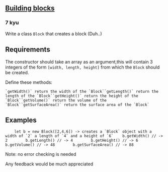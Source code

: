 <h2><a href=https://www.codewars.com/kata/55b75fcf67e558d3750000a3/train/javascript target="_blank">Building blocks</a></h2><h3>7 kyu</h3><p>Write a class <code>Block</code> that creates a block (Duh..)</p><h2 id="requirements">Requirements</h2><p>The constructor should take an array as an argument,this will contain 3 integers of the form <code>[width, length, height]</code> from which the <code>Block</code> should be created.</p><p>Define these methods:</p><pre style="display: none;"><code class="language-python">`<span class="cm-variable">get_width</span>()` <span class="cm-keyword">return</span> <span class="cm-variable">the</span> <span class="cm-variable">width</span> <span class="cm-variable">of</span> <span class="cm-variable">the</span> `<span class="cm-variable">Block</span>``<span class="cm-variable">get_length</span>()` <span class="cm-keyword">return</span> <span class="cm-variable">the</span> <span class="cm-variable">length</span> <span class="cm-variable">of</span> <span class="cm-variable">the</span> `<span class="cm-variable">Block</span>``<span class="cm-variable">get_height</span>()` <span class="cm-keyword">return</span> <span class="cm-variable">the</span> <span class="cm-variable">height</span> <span class="cm-variable">of</span> <span class="cm-variable">the</span> `<span class="cm-variable">Block</span>``<span class="cm-variable">get_volume</span>()` <span class="cm-keyword">return</span> <span class="cm-variable">the</span> <span class="cm-variable">volume</span> <span class="cm-variable">of</span> <span class="cm-variable">the</span> `<span class="cm-variable">Block</span>``<span class="cm-variable">get_surface_area</span>()` <span class="cm-keyword">return</span> <span class="cm-variable">the</span> <span class="cm-variable">surface</span> <span class="cm-variable">area</span> <span class="cm-variable">of</span> <span class="cm-variable">the</span> `<span class="cm-variable">Block</span>`</code></pre><pre style="display: none;"><code class="language-ruby"><span class="cm-string">`get_width()`</span> <span class="cm-keyword">return</span> <span class="cm-variable">the</span> <span class="cm-variable">width</span> <span class="cm-variable">of</span> <span class="cm-variable">the</span> <span class="cm-string">`Block`</span><span class="cm-string">`get_length()`</span> <span class="cm-keyword">return</span> <span class="cm-variable">the</span> <span class="cm-variable">length</span> <span class="cm-variable">of</span> <span class="cm-variable">the</span> <span class="cm-string">`Block`</span><span class="cm-string">`get_height()`</span> <span class="cm-keyword">return</span> <span class="cm-variable">the</span> <span class="cm-variable">height</span> <span class="cm-variable">of</span> <span class="cm-variable">the</span> <span class="cm-string">`Block`</span><span class="cm-string">`get_volume()`</span> <span class="cm-keyword">return</span> <span class="cm-variable">the</span> <span class="cm-variable">volume</span> <span class="cm-variable">of</span> <span class="cm-variable">the</span> <span class="cm-string">`Block`</span><span class="cm-string">`get_surface_area()`</span> <span class="cm-keyword">return</span> <span class="cm-variable">the</span> <span class="cm-variable">surface</span> <span class="cm-variable">area</span> <span class="cm-variable">of</span> <span class="cm-variable">the</span> <span class="cm-string">`Block`</span></code></pre><pre style="display: none;"><code class="language-java"><span class="cm-variable">`getWidth</span>()<span class="cm-variable">`</span> <span class="cm-keyword">return</span> <span class="cm-variable">the</span> <span class="cm-variable">width</span> <span class="cm-variable">of</span> <span class="cm-variable">the</span> <span class="cm-variable">`Block</span><span class="cm-variable">`</span><span class="cm-def">`getLength</span>()<span class="cm-variable">`</span> <span class="cm-keyword">return</span> <span class="cm-variable">the</span> <span class="cm-variable">length</span> <span class="cm-variable">of</span> <span class="cm-variable">the</span> <span class="cm-variable">`Block</span><span class="cm-variable">`</span><span class="cm-def">`getHeight</span>()<span class="cm-variable">`</span> <span class="cm-keyword">return</span> <span class="cm-variable">the</span> <span class="cm-variable">height</span> <span class="cm-variable">of</span> <span class="cm-variable">the</span> <span class="cm-variable">`Block</span><span class="cm-variable">`</span><span class="cm-def">`getVolume</span>()<span class="cm-variable">`</span> <span class="cm-keyword">return</span> <span class="cm-variable">the</span> <span class="cm-variable">volume</span> <span class="cm-variable">of</span> <span class="cm-variable">the</span> <span class="cm-variable">`Block</span><span class="cm-variable">`</span><span class="cm-def">`getSurfaceArea</span>()<span class="cm-variable">`</span> <span class="cm-keyword">return</span> <span class="cm-variable">the</span> <span class="cm-variable">surface</span> <span class="cm-variable">area</span> <span class="cm-variable">of</span> <span class="cm-variable">the</span> <span class="cm-variable">`Block</span><span class="cm-variable">`</span></code></pre><pre><code class="language-javascript"><span class="cm-string-2">`getWidth()`</span> <span class="cm-keyword">return</span> <span class="cm-variable">the</span> <span class="cm-variable">width</span> <span class="cm-variable">of</span> <span class="cm-variable">the</span> <span class="cm-string-2">`Block`</span><span class="cm-string-2">`getLength()`</span> <span class="cm-keyword">return</span> <span class="cm-variable">the</span> <span class="cm-variable">length</span> <span class="cm-variable">of</span> <span class="cm-variable">the</span> <span class="cm-string-2">`Block`</span><span class="cm-string-2">`getHeight()`</span> <span class="cm-keyword">return</span> <span class="cm-variable">the</span> <span class="cm-variable">height</span> <span class="cm-variable">of</span> <span class="cm-variable">the</span> <span class="cm-string-2">`Block`</span><span class="cm-string-2">`getVolume()`</span> <span class="cm-keyword">return</span> <span class="cm-variable">the</span> <span class="cm-variable">volume</span> <span class="cm-variable">of</span> <span class="cm-variable">the</span> <span class="cm-string-2">`Block`</span><span class="cm-string-2">`getSurfaceArea()`</span> <span class="cm-keyword">return</span> <span class="cm-variable">the</span> <span class="cm-variable">surface</span> <span class="cm-variable">area</span> <span class="cm-variable">of</span> <span class="cm-variable">the</span> <span class="cm-string-2">`Block`</span></code></pre><pre style="display: none;"><code class="language-coffeescript"><span class="cm-punctuation">`</span><span class="cm-variable">getWidth</span><span class="cm-punctuation">(</span><span class="cm-punctuation">)</span><span class="cm-punctuation">`</span> <span class="cm-keyword">return</span> <span class="cm-variable">the</span> <span class="cm-variable">width</span> <span class="cm-keyword">of</span> <span class="cm-variable">the</span> <span class="cm-punctuation">`</span><span class="cm-variable">Block</span><span class="cm-punctuation">`</span><span class="cm-punctuation">`</span><span class="cm-variable">getLength</span><span class="cm-punctuation">(</span><span class="cm-punctuation">)</span><span class="cm-punctuation">`</span> <span class="cm-keyword">return</span> <span class="cm-variable">the</span> <span class="cm-variable">length</span> <span class="cm-keyword">of</span> <span class="cm-variable">the</span> <span class="cm-punctuation">`</span><span class="cm-variable">Block</span><span class="cm-punctuation">`</span><span class="cm-punctuation">`</span><span class="cm-variable">getHeight</span><span class="cm-punctuation">(</span><span class="cm-punctuation">)</span><span class="cm-punctuation">`</span> <span class="cm-keyword">return</span> <span class="cm-variable">the</span> <span class="cm-variable">height</span> <span class="cm-keyword">of</span> <span class="cm-variable">the</span> <span class="cm-punctuation">`</span><span class="cm-variable">Block</span><span class="cm-punctuation">`</span><span class="cm-punctuation">`</span><span class="cm-variable">getVolume</span><span class="cm-punctuation">(</span><span class="cm-punctuation">)</span><span class="cm-punctuation">`</span> <span class="cm-keyword">return</span> <span class="cm-variable">the</span> <span class="cm-variable">volume</span> <span class="cm-keyword">of</span> <span class="cm-variable">the</span> <span class="cm-punctuation">`</span><span class="cm-variable">Block</span><span class="cm-punctuation">`</span><span class="cm-punctuation">`</span><span class="cm-variable">getSurfaceArea</span><span class="cm-punctuation">(</span><span class="cm-punctuation">)</span><span class="cm-punctuation">`</span> <span class="cm-keyword">return</span> <span class="cm-variable">the</span> <span class="cm-variable">surface</span> <span class="cm-variable">area</span> <span class="cm-keyword">of</span> <span class="cm-variable">the</span> <span class="cm-punctuation">`</span><span class="cm-variable">Block</span><span class="cm-punctuation">`</span></code></pre><pre style="display: none;"><code class="language-haskell">`<span class="cm-variable">getWidth</span>()` <span class="cm-builtin">return</span> <span class="cm-variable">the</span> <span class="cm-variable">width</span> <span class="cm-keyword">of</span> <span class="cm-variable">the</span> `<span class="cm-variable-2">Block</span>``<span class="cm-variable">getLength</span>()` <span class="cm-builtin">return</span> <span class="cm-variable">the</span> <span class="cm-builtin">length</span> <span class="cm-keyword">of</span> <span class="cm-variable">the</span> `<span class="cm-variable-2">Block</span>``<span class="cm-variable">getHeight</span>()` <span class="cm-builtin">return</span> <span class="cm-variable">the</span> <span class="cm-variable">height</span> <span class="cm-keyword">of</span> <span class="cm-variable">the</span> `<span class="cm-variable-2">Block</span>``<span class="cm-variable">getVolume</span>()` <span class="cm-builtin">return</span> <span class="cm-variable">the</span> <span class="cm-variable">volume</span> <span class="cm-keyword">of</span> <span class="cm-variable">the</span> `<span class="cm-variable-2">Block</span>``<span class="cm-variable">getSurfaceArea</span>()` <span class="cm-builtin">return</span> <span class="cm-variable">the</span> <span class="cm-variable">surface</span> <span class="cm-variable">area</span> <span class="cm-keyword">of</span> <span class="cm-variable">the</span> `<span class="cm-variable-2">Block</span>`</code></pre><pre style="display: none;"><code class="language-csharp"><span class="cm-variable">`GetWidth</span>()<span class="cm-variable">`</span> <span class="cm-keyword">return</span> <span class="cm-variable">the</span> <span class="cm-variable">width</span> <span class="cm-variable">of</span> <span class="cm-variable">the</span> <span class="cm-variable">`Block</span><span class="cm-variable">`</span><span class="cm-def">`GetLength</span>()<span class="cm-variable">`</span> <span class="cm-keyword">return</span> <span class="cm-variable">the</span> <span class="cm-variable">length</span> <span class="cm-variable">of</span> <span class="cm-variable">the</span> <span class="cm-variable">`Block</span><span class="cm-variable">`</span><span class="cm-def">`GetHeight</span>()<span class="cm-variable">`</span> <span class="cm-keyword">return</span> <span class="cm-variable">the</span> <span class="cm-variable">height</span> <span class="cm-variable">of</span> <span class="cm-variable">the</span> <span class="cm-variable">`Block</span><span class="cm-variable">`</span><span class="cm-def">`GetVolume</span>()<span class="cm-variable">`</span> <span class="cm-keyword">return</span> <span class="cm-variable">the</span> <span class="cm-variable">volume</span> <span class="cm-variable">of</span> <span class="cm-variable">the</span> <span class="cm-variable">`Block</span><span class="cm-variable">`</span><span class="cm-def">`GetSurfaceArea</span>()<span class="cm-variable">`</span> <span class="cm-keyword">return</span> <span class="cm-variable">the</span> <span class="cm-variable">surface</span> <span class="cm-variable">area</span> <span class="cm-variable">of</span> <span class="cm-variable">the</span> <span class="cm-variable">`Block</span><span class="cm-variable">`</span></code></pre><pre style="display: none;"><code class="language-rust"><span class="cm-variable">new</span> <span class="cm-operator">-&gt;</span> <span class="cm-variable">initialize</span> <span class="cm-variable">the</span> `<span class="cm-variable">Block</span>` <span class="cm-variable">from</span> <span class="cm-variable">the</span> <span class="cm-variable">provided</span> <span class="cm-variable">array</span> <span class="cm-variable">of</span> <span class="cm-atom">u32</span><span class="cm-comment">// all the methods must return a u32</span><span class="cm-variable">get_width</span>() <span class="cm-operator">-&gt;</span> <span class="cm-variable">width</span> <span class="cm-variable">of</span> <span class="cm-variable">the</span> `<span class="cm-variable">Block</span>`<span class="cm-variable">get_length</span>() <span class="cm-operator">-&gt;</span> <span class="cm-variable">length</span> <span class="cm-variable">of</span> <span class="cm-variable">the</span> `<span class="cm-variable">Block</span>`<span class="cm-variable">get_height</span>() <span class="cm-operator">-&gt;</span> <span class="cm-variable">height</span> <span class="cm-variable">of</span> <span class="cm-variable">the</span> `<span class="cm-variable">Block</span>`<span class="cm-variable">get_volume</span>() <span class="cm-operator">-&gt;</span> <span class="cm-variable">volume</span> <span class="cm-variable">of</span> <span class="cm-variable">the</span> `<span class="cm-variable">Block</span>`<span class="cm-variable">get_surface_area</span>() <span class="cm-operator">-&gt;</span> <span class="cm-variable">surface</span> <span class="cm-variable">area</span> <span class="cm-variable">of</span> <span class="cm-variable">the</span> `<span class="cm-variable">Block</span>`</code></pre><h2 id="examples">Examples</h2><pre style="display: none;"><code class="language-python">    <span class="cm-variable">b</span> <span class="cm-operator">=</span> <span class="cm-variable">Block</span>([<span class="cm-number">2</span>,<span class="cm-number">4</span>,<span class="cm-number">6</span>]) <span class="cm-operator">-</span><span class="cm-operator">&gt;</span> <span class="cm-variable">create</span> <span class="cm-variable">a</span> `<span class="cm-variable">Block</span>` <span class="cm-builtin">object</span> <span class="cm-keyword">with</span> <span class="cm-variable">a</span> <span class="cm-variable">width</span> <span class="cm-variable">of</span> `<span class="cm-number">2</span>` <span class="cm-variable">a</span> <span class="cm-variable">length</span> <span class="cm-variable">of</span> `<span class="cm-number">4</span>` <span class="cm-keyword">and</span> <span class="cm-variable">a</span> <span class="cm-variable">height</span> <span class="cm-variable">of</span> `<span class="cm-number">6</span>`        <span class="cm-variable">b</span>.<span class="cm-property">get_width</span>() <span class="cm-operator">-</span><span class="cm-operator">&gt;</span> <span class="cm-keyword">return</span> <span class="cm-number">2</span>        <span class="cm-variable">b</span>.<span class="cm-property">get_length</span>() <span class="cm-operator">-</span><span class="cm-operator">&gt;</span> <span class="cm-keyword">return</span> <span class="cm-number">4</span>        <span class="cm-variable">b</span>.<span class="cm-property">get_height</span>() <span class="cm-operator">-</span><span class="cm-operator">&gt;</span> <span class="cm-keyword">return</span> <span class="cm-number">6</span>        <span class="cm-variable">b</span>.<span class="cm-property">get_volume</span>() <span class="cm-operator">-</span><span class="cm-operator">&gt;</span> <span class="cm-keyword">return</span> <span class="cm-number">48</span>        <span class="cm-variable">b</span>.<span class="cm-property">get_surface_area</span>() <span class="cm-operator">-</span><span class="cm-operator">&gt;</span> <span class="cm-keyword">return</span> <span class="cm-number">88</span></code></pre><pre><code class="language-javascript">    <span class="cm-keyword">let</span> <span class="cm-def">b</span> <span class="cm-operator">=</span> <span class="cm-keyword">new</span> <span class="cm-variable">Block</span>([<span class="cm-number">2</span>,<span class="cm-number">4</span>,<span class="cm-number">6</span>]) <span class="cm-operator">-</span><span class="cm-operator">&gt;</span> <span class="cm-variable">creates</span> <span class="cm-variable">a</span> <span class="cm-string-2">`Block`</span> <span class="cm-variable">object</span> <span class="cm-keyword">with</span> <span class="cm-variable">a</span> <span class="cm-variable">width</span> <span class="cm-variable">of</span> <span class="cm-string-2">`2`</span> <span class="cm-variable">a</span> <span class="cm-variable">length</span> <span class="cm-variable">of</span> <span class="cm-string-2">`4`</span> <span class="cm-variable">and</span> <span class="cm-variable">a</span> <span class="cm-variable">height</span> <span class="cm-variable">of</span> <span class="cm-string-2">`6`</span>    <span class="cm-variable">b</span>.<span class="cm-property">getWidth</span>() <span class="cm-comment">// -&gt; 2</span>        <span class="cm-variable">b</span>.<span class="cm-property">getLength</span>() <span class="cm-comment">// -&gt; 4</span>        <span class="cm-variable">b</span>.<span class="cm-property">getHeight</span>() <span class="cm-comment">// -&gt; 6</span>        <span class="cm-variable">b</span>.<span class="cm-property">getVolume</span>() <span class="cm-comment">// -&gt; 48</span>        <span class="cm-variable">b</span>.<span class="cm-property">getSurfaceArea</span>() <span class="cm-comment">// -&gt; 88</span></code></pre><pre style="display: none;"><code class="language-coffeescript"><span class="cm-indent">    </span><span class="cm-variable">b</span> <span class="cm-punctuation">=</span> <span class="cm-keyword">new</span> <span class="cm-variable">Block</span> <span class="cm-punctuation">[</span><span class="cm-number">2</span><span class="cm-punctuation">,</span><span class="cm-number">4</span><span class="cm-punctuation">,</span><span class="cm-number">6</span><span class="cm-punctuation">]</span> <span class="cm-comment">#  creates a `Block` object with width of `2`,</span><span class="cm-indent">                          </span><span class="cm-comment">#  length of `4`, and height of `6`</span>    <span class="cm-variable">b</span><span class="cm-punctuation">.</span><span class="cm-property">getWidth</span><span class="cm-punctuation">(</span><span class="cm-punctuation">)</span>          <span class="cm-comment"># 2</span>    <span class="cm-variable">b</span><span class="cm-punctuation">.</span><span class="cm-property">getLength</span><span class="cm-punctuation">(</span><span class="cm-punctuation">)</span>         <span class="cm-comment"># 4</span>    <span class="cm-variable">b</span><span class="cm-punctuation">.</span><span class="cm-property">getHeight</span><span class="cm-punctuation">(</span><span class="cm-punctuation">)</span>         <span class="cm-comment"># 6</span>    <span class="cm-variable">b</span><span class="cm-punctuation">.</span><span class="cm-property">getVolume</span><span class="cm-punctuation">(</span><span class="cm-punctuation">)</span>         <span class="cm-comment"># 48</span>    <span class="cm-variable">b</span><span class="cm-punctuation">.</span><span class="cm-property">getSurfaceArea</span><span class="cm-punctuation">(</span><span class="cm-punctuation">)</span>    <span class="cm-comment"># 88</span></code></pre><pre style="display: none;"><code class="language-ruby">    <span class="cm-variable">b</span> <span class="cm-operator">=</span> <span class="cm-tag">Block</span><span class="cm-operator">.</span><span class="cm-property">new</span>([<span class="cm-number">2</span>,<span class="cm-number">4</span>,<span class="cm-number">6</span>]) <span class="cm-arrow">-&gt;</span> <span class="cm-variable">create</span> <span class="cm-variable">a</span> <span class="cm-string">`Block`</span> <span class="cm-variable">object</span> <span class="cm-variable">with</span> <span class="cm-variable">a</span> <span class="cm-variable">width</span> <span class="cm-variable">of</span> <span class="cm-string">`2`</span> <span class="cm-variable">a</span> <span class="cm-variable">length</span> <span class="cm-variable">of</span> <span class="cm-string">`4`</span> <span class="cm-keyword">and</span> <span class="cm-variable">a</span> <span class="cm-variable">height</span> <span class="cm-variable">of</span> <span class="cm-string">`6`</span>        <span class="cm-variable">b</span><span class="cm-operator">.</span><span class="cm-property">get_width</span>() <span class="cm-arrow">-&gt;</span> <span class="cm-keyword">return</span> <span class="cm-number">2</span>        <span class="cm-variable">b</span><span class="cm-operator">.</span><span class="cm-property">get_length</span>() <span class="cm-arrow">-&gt;</span> <span class="cm-keyword">return</span> <span class="cm-number">4</span>        <span class="cm-variable">b</span><span class="cm-operator">.</span><span class="cm-property">get_height</span>() <span class="cm-arrow">-&gt;</span> <span class="cm-keyword">return</span> <span class="cm-number">6</span>        <span class="cm-variable">b</span><span class="cm-operator">.</span><span class="cm-property">get_volume</span>() <span class="cm-arrow">-&gt;</span> <span class="cm-keyword">return</span> <span class="cm-number">48</span>        <span class="cm-variable">b</span><span class="cm-operator">.</span><span class="cm-property">get_surface_area</span>() <span class="cm-arrow">-&gt;</span> <span class="cm-keyword">return</span> <span class="cm-number">88</span></code></pre><pre style="display: none;"><code class="language-haskell">  <span class="cm-variable">b</span> <span class="cm-keyword">=</span> <span class="cm-variable-2">Block</span>([<span class="cm-number">2</span>,<span class="cm-number">4</span>,<span class="cm-number">6</span>]) <span class="cm-keyword">-&gt;</span> <span class="cm-variable">create</span> <span class="cm-variable">a</span> `<span class="cm-variable-2">Block</span>` <span class="cm-variable">object</span> <span class="cm-variable">with</span> <span class="cm-variable">a</span> <span class="cm-variable">width</span> <span class="cm-keyword">of</span> `<span class="cm-number">2</span>` <span class="cm-variable">a</span> <span class="cm-builtin">length</span> <span class="cm-keyword">of</span> `<span class="cm-number">4</span>` <span class="cm-builtin">and</span> <span class="cm-variable">a</span> <span class="cm-variable">height</span> <span class="cm-keyword">of</span> `<span class="cm-number">6</span>`</code></pre><pre style="display: none;"><code class="language-csharp">    <span class="cm-variable">Block</span> <span class="cm-variable">b</span> <span class="cm-operator">=</span> <span class="cm-keyword">new</span> <span class="cm-variable">Block</span>(<span class="cm-keyword">new</span> <span class="cm-type">int</span>[]{<span class="cm-number">2</span>,<span class="cm-number">4</span>,<span class="cm-number">6</span>}) <span class="cm-operator">-&gt;</span> <span class="cm-variable">creates</span> <span class="cm-variable">a</span> <span class="cm-variable">`Block</span><span class="cm-variable">`</span> <span class="cm-type">object</span> <span class="cm-variable">with</span> <span class="cm-variable">a</span> <span class="cm-variable">width</span> <span class="cm-variable">of</span> <span class="cm-variable">`2</span><span class="cm-variable">`</span> <span class="cm-variable">a</span> <span class="cm-variable">length</span> <span class="cm-variable">of</span> <span class="cm-variable">`4</span><span class="cm-variable">`</span> <span class="cm-variable">and</span> <span class="cm-variable">a</span> <span class="cm-variable">height</span> <span class="cm-variable">of</span> <span class="cm-variable">`6</span><span class="cm-variable">`</span>    <span class="cm-variable">b</span>.<span class="cm-variable">GetWidth</span>() <span class="cm-comment">// -&gt; 2</span>        <span class="cm-variable">b</span>.<span class="cm-variable">GetLength</span>() <span class="cm-comment">// -&gt; 4</span>        <span class="cm-variable">b</span>.<span class="cm-variable">GetHeight</span>() <span class="cm-comment">// -&gt; 6</span>        <span class="cm-variable">b</span>.<span class="cm-variable">GetVolume</span>() <span class="cm-comment">// -&gt; 48</span>        <span class="cm-variable">b</span>.<span class="cm-variable">GetSurfaceArea</span>() <span class="cm-comment">// -&gt; 88</span></code></pre><pre style="display: none;"><code class="language-java">    <span class="cm-variable">Block</span> <span class="cm-variable">b</span> <span class="cm-operator">=</span> <span class="cm-keyword">new</span> <span class="cm-variable">Block</span>(<span class="cm-keyword">new</span> <span class="cm-type">int</span>[]{<span class="cm-number">2</span>,<span class="cm-number">4</span>,<span class="cm-number">6</span>}) <span class="cm-operator">-&gt;</span> <span class="cm-variable">creates</span> <span class="cm-variable">a</span> <span class="cm-variable">`Block</span><span class="cm-variable">`</span> <span class="cm-variable">object</span> <span class="cm-variable">with</span> <span class="cm-variable">a</span> <span class="cm-variable">width</span> <span class="cm-variable">of</span> <span class="cm-variable">`2</span><span class="cm-variable">`</span> <span class="cm-variable">a</span> <span class="cm-variable">length</span> <span class="cm-variable">of</span> <span class="cm-variable">`4</span><span class="cm-variable">`</span> <span class="cm-variable">and</span> <span class="cm-variable">a</span> <span class="cm-variable">height</span> <span class="cm-variable">of</span> <span class="cm-variable">`6</span><span class="cm-variable">`</span>    <span class="cm-variable">b</span>.<span class="cm-variable">getWidth</span>() <span class="cm-comment">// -&gt; 2</span>        <span class="cm-variable">b</span>.<span class="cm-variable">getLength</span>() <span class="cm-comment">// -&gt; 4</span>        <span class="cm-variable">b</span>.<span class="cm-variable">getHeight</span>() <span class="cm-comment">// -&gt; 6</span>        <span class="cm-variable">b</span>.<span class="cm-variable">getVolume</span>() <span class="cm-comment">// -&gt; 48</span>        <span class="cm-variable">b</span>.<span class="cm-variable">getSurfaceArea</span>() <span class="cm-comment">// -&gt; 88</span></code></pre><pre style="display: none;"><code class="language-rust">    <span class="cm-keyword">let</span> <span class="cm-def">b</span> <span class="cm-operator">=</span> <span class="cm-variable">Block</span>::<span class="cm-variable">new</span>(&amp;[<span class="cm-number">2</span>,<span class="cm-number">4</span>,<span class="cm-number">6</span>]) <span class="cm-operator">-&gt;</span> <span class="cm-variable">create</span> <span class="cm-variable">a</span> `<span class="cm-variable">Block</span>` <span class="cm-variable">object</span> <span class="cm-variable">with</span> <span class="cm-variable">a</span> <span class="cm-variable">width</span> <span class="cm-variable">of</span> `<span class="cm-number">2</span>` <span class="cm-variable">a</span> <span class="cm-variable">length</span> <span class="cm-variable">of</span> `<span class="cm-number">4</span>` <span class="cm-variable">and</span> <span class="cm-variable">a</span> <span class="cm-variable">height</span> <span class="cm-variable">of</span> `<span class="cm-number">6</span>`        <span class="cm-variable">b</span>.<span class="cm-variable">get_width</span>() <span class="cm-operator">-&gt;</span> <span class="cm-keyword">return</span> <span class="cm-number">2</span>        <span class="cm-variable">b</span>.<span class="cm-variable">get_length</span>() <span class="cm-operator">-&gt;</span> <span class="cm-keyword">return</span> <span class="cm-number">4</span>        <span class="cm-variable">b</span>.<span class="cm-variable">get_height</span>() <span class="cm-operator">-&gt;</span> <span class="cm-keyword">return</span> <span class="cm-number">6</span>        <span class="cm-variable">b</span>.<span class="cm-variable">get_volume</span>() <span class="cm-operator">-&gt;</span> <span class="cm-keyword">return</span> <span class="cm-number">48</span>        <span class="cm-variable">b</span>.<span class="cm-variable">get_surface_area</span>() <span class="cm-operator">-&gt;</span> <span class="cm-keyword">return</span> <span class="cm-number">88</span></code></pre><p>Note: no error checking is needed</p><p>Any feedback would be much appreciated</p>